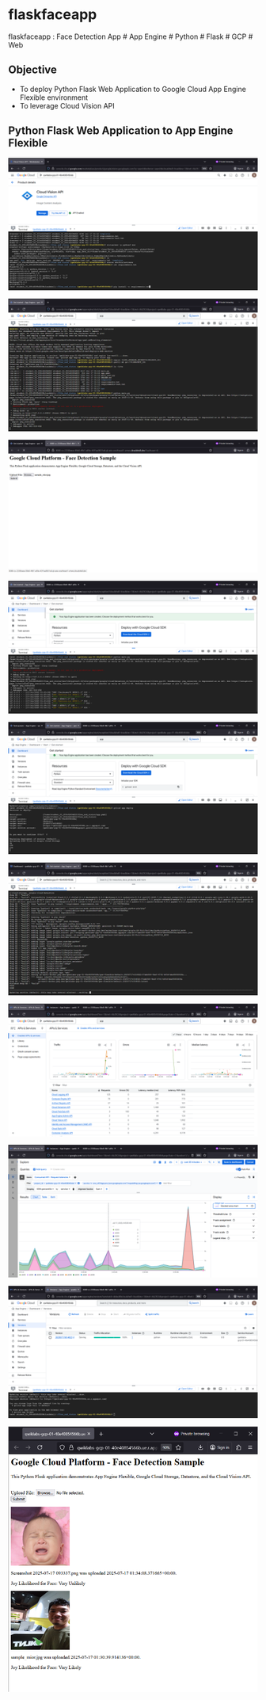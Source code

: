 # flaskfaceapp
flaskfaceapp : Face Detection App # App Engine # Python # Flask # GCP # Web


## Objective
- To deploy Python Flask Web Application to Google Cloud App Engine Flexible environment
- To leverage Cloud Vision API


## Python Flask Web Application to App Engine Flexible

![flaskfaceapp001.png](./media/flaskfaceapp001.png)

![flaskfaceapp002.png](./media/flaskfaceapp002.png)

![flaskfaceapp003.png](./media/flaskfaceapp003.png)

![flaskfaceapp004.png](./media/flaskfaceapp004.png)

![flaskfaceapp005.png](./media/flaskfaceapp005.png)

![flaskfaceapp006.png](./media/flaskfaceapp006.png)

![flaskfaceapp007.png](./media/flaskfaceapp007.png)

![flaskfaceapp008.png](./media/flaskfaceapp008.png)

![flaskfaceapp009.png](./media/flaskfaceapp009.png)

![flaskfaceapp010.png](./media/flaskfaceapp010.png)
